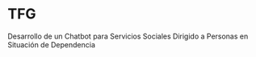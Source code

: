 # TFG
Desarrollo de un Chatbot para Servicios Sociales Dirigido a Personas en Situación de Dependencia
